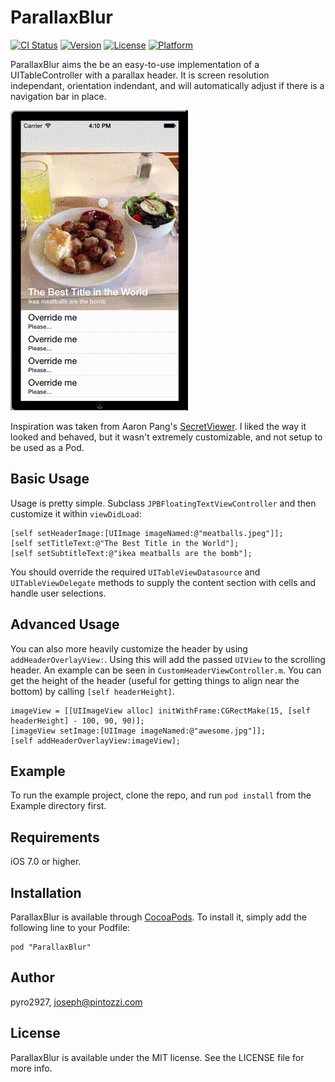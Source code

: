 # ParallaxBlur

[![CI Status](http://img.shields.io/travis/pyro2927/ParallaxBlur.svg?style=flat)](https://travis-ci.org/pyro2927/ParallaxBlur)
[![Version](https://img.shields.io/cocoapods/v/ParallaxBlur.svg?style=flat)](http://cocoadocs.org/docsets/ParallaxBlur)
[![License](https://img.shields.io/cocoapods/l/ParallaxBlur.svg?style=flat)](http://cocoadocs.org/docsets/ParallaxBlur)
[![Platform](https://img.shields.io/cocoapods/p/ParallaxBlur.svg?style=flat)](http://cocoadocs.org/docsets/ParallaxBlur)

ParallaxBlur aims the be an easy-to-use implementation of a UITableController with a parallax header.  It is screen resolution independant, orientation indendant, and will automatically adjust if there is a navigation bar in place.

![](./preview.gif)

Inspiration was taken from Aaron Pang's [SecretViewer](https://github.com/aaronpang/SecretViewer).  I liked the way it looked and behaved, but it wasn't extremely customizable, and not setup to be used as a Pod.

## Basic Usage

Usage is pretty simple.  Subclass `JPBFloatingTextViewController` and then customize it within `viewDidLoad`:

    [self setHeaderImage:[UIImage imageNamed:@"meatballs.jpeg"]];
    [self setTitleText:@"The Best Title in the World"];
    [self setSubtitleText:@"ikea meatballs are the bomb"];

You should override the required `UITableViewDatasource` and `UITableViewDelegate` methods to supply the content section with cells and handle user selections.

## Advanced Usage

You can also more heavily customize the header by using `addHeaderOverlayView:`.  Using this will add the passed `UIView` to the scrolling header.  An example can be seen in `CustomHeaderViewController.m`.  You can get the height of the header (useful for getting things to align near the bottom) by calling `[self headerHeight]`.

    imageView = [[UIImageView alloc] initWithFrame:CGRectMake(15, [self headerHeight] - 100, 90, 90)];
    [imageView setImage:[UIImage imageNamed:@"awesome.jpg"]];
    [self addHeaderOverlayView:imageView];

## Example

To run the example project, clone the repo, and run `pod install` from the Example directory first.

## Requirements

iOS 7.0 or higher.

## Installation

ParallaxBlur is available through [CocoaPods](http://cocoapods.org). To install
it, simply add the following line to your Podfile:

    pod "ParallaxBlur"

## Author

pyro2927, joseph@pintozzi.com

## License

ParallaxBlur is available under the MIT license. See the LICENSE file for more info.

